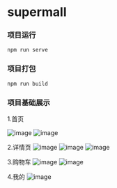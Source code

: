 # supermall

### 项目运行
```
npm run serve
```

### 项目打包
```
npm run build
```

### 项目基础展示

1.首页

![image](https://github.com/liufunan/super-mall/blob/master/z-img/1.jpg)
![image](https://github.com/liufunan/super-mall/blob/master/z-img/2.jpg)



2.详情页
![image](https://github.com/liufunan/super-mall/blob/master/z-img/3.jpg)
![image](https://github.com/liufunan/super-mall/blob/master/z-img/8.jpg)
![image](https://github.com/liufunan/super-mall/blob/master/z-img/4.jpg)


3.购物车
![image](https://github.com/liufunan/super-mall/blob/master/z-img/5.jpg)
![image](https://github.com/liufunan/super-mall/blob/master/z-img/6.jpg)


4.我的
![image](https://github.com/liufunan/super-mall/blob/master/z-img/7.jpg)





